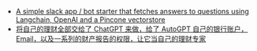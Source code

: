 - [A simple slack app / bot starter that fetches answers to questions using Langchain, OpenAI and a Pincone vectorstore](https://github.com/martinseanhunt/slack-gpt)
- [将自己的理财全部交给了 ChatGPT 来做，给了 AutoGPT 自己的银行账户，Email，以及一系列的财产报告的权限，让它当自己的理财专家](https://twitter.com/vikingmute/status/1653224313666031618)